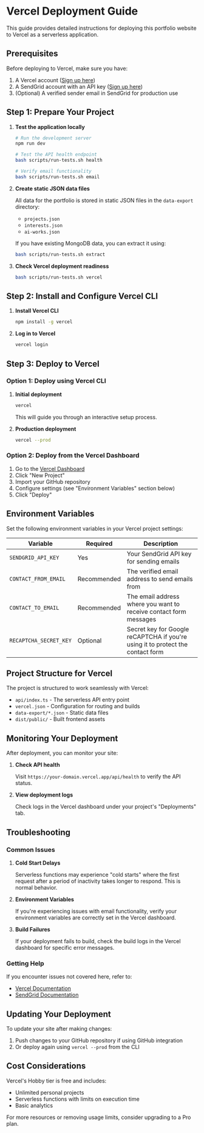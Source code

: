 # Vercel Deployment Guide

This guide provides detailed instructions for deploying this portfolio website to Vercel as a serverless application.

## Prerequisites

Before deploying to Vercel, make sure you have:

1. A Vercel account ([Sign up here](https://vercel.com/signup))
2. A SendGrid account with an API key ([Sign up here](https://sendgrid.com/))
3. (Optional) A verified sender email in SendGrid for production use

## Step 1: Prepare Your Project

1. **Test the application locally**
   ```bash
   # Run the development server
   npm run dev
   
   # Test the API health endpoint
   bash scripts/run-tests.sh health
   
   # Verify email functionality 
   bash scripts/run-tests.sh email
   ```

2. **Create static JSON data files**
   
   All data for the portfolio is stored in static JSON files in the `data-export` directory:
   - `projects.json`
   - `interests.json`
   - `ai-works.json`
   
   If you have existing MongoDB data, you can extract it using:
   ```bash
   bash scripts/run-tests.sh extract
   ```

3. **Check Vercel deployment readiness**
   ```bash
   bash scripts/run-tests.sh vercel
   ```

## Step 2: Install and Configure Vercel CLI

1. **Install Vercel CLI**
   ```bash
   npm install -g vercel
   ```

2. **Log in to Vercel**
   ```bash
   vercel login
   ```

## Step 3: Deploy to Vercel

### Option 1: Deploy using Vercel CLI

1. **Initial deployment**
   ```bash
   vercel
   ```
   This will guide you through an interactive setup process.

2. **Production deployment**
   ```bash
   vercel --prod
   ```

### Option 2: Deploy from the Vercel Dashboard

1. Go to the [Vercel Dashboard](https://vercel.com/dashboard)
2. Click "New Project"
3. Import your GitHub repository
4. Configure settings (see "Environment Variables" section below)
5. Click "Deploy"

## Environment Variables

Set the following environment variables in your Vercel project settings:

| Variable | Required | Description |
|----------|----------|-------------|
| `SENDGRID_API_KEY` | Yes | Your SendGrid API key for sending emails |
| `CONTACT_FROM_EMAIL` | Recommended | The verified email address to send emails from |
| `CONTACT_TO_EMAIL` | Recommended | The email address where you want to receive contact form messages |
| `RECAPTCHA_SECRET_KEY` | Optional | Secret key for Google reCAPTCHA if you're using it to protect the contact form |

## Project Structure for Vercel

The project is structured to work seamlessly with Vercel:

- `api/index.ts` - The serverless API entry point
- `vercel.json` - Configuration for routing and builds
- `data-export/*.json` - Static data files
- `dist/public/` - Built frontend assets

## Monitoring Your Deployment

After deployment, you can monitor your site:

1. **Check API health**
   
   Visit `https://your-domain.vercel.app/api/health` to verify the API status.

2. **View deployment logs**
   
   Check logs in the Vercel dashboard under your project's "Deployments" tab.

## Troubleshooting

### Common Issues

1. **Cold Start Delays**
   
   Serverless functions may experience "cold starts" where the first request after a period of inactivity takes longer to respond. This is normal behavior.

2. **Environment Variables**
   
   If you're experiencing issues with email functionality, verify your environment variables are correctly set in the Vercel dashboard.

3. **Build Failures**
   
   If your deployment fails to build, check the build logs in the Vercel dashboard for specific error messages.

### Getting Help

If you encounter issues not covered here, refer to:

- [Vercel Documentation](https://vercel.com/docs)
- [SendGrid Documentation](https://docs.sendgrid.com/)

## Updating Your Deployment

To update your site after making changes:

1. Push changes to your GitHub repository if using GitHub integration
2. Or deploy again using `vercel --prod` from the CLI

## Cost Considerations

Vercel's Hobby tier is free and includes:

- Unlimited personal projects
- Serverless functions with limits on execution time
- Basic analytics

For more resources or removing usage limits, consider upgrading to a Pro plan.